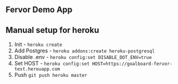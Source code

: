 Fervor Demo App
----

## Manual setup for heroku

1. Init - `heroku create`
2. Add Postgres - `heroku addons:create heroku-postgresql`
3. Disable .env - `heroku config:set DISABLE_DOT_ENV=true`
4. Set HOST - `heroku config:set HOST=https://goalboard-fervor-test.herouapp.com`
4. Push `git push heroku master`
